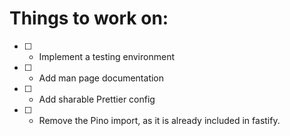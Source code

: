 # Things to work on:

- [ ] - Implement a testing environment
- [ ] - Add man page documentation
- [ ] - Add sharable Prettier config

- [ ] - Remove the Pino import, as it is already included in fastify.
